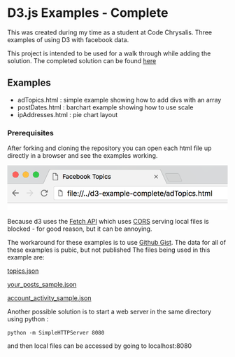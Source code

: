 # D3.js Examples - Complete

This was created during my time as a student at Code Chrysalis.
Three examples of using D3 with facebook data.

This project is intended to be used for a walk through while adding the solution. The completed solution can be found [here](https://github.com/SQLMD/d3-example-complete)

## Examples

* adTopics.html : simple example showing how to add divs with an array
* postDates.html : barchart example showing how to use scale
* ipAddresses.html : pie chart layout

### Prerequisites

After forking and cloning the repository you can open each html file up directly in a browser and see the examples working.

![Browser Image](./images/browser.png)

Because d3 uses the [Fetch API](https://developer.mozilla.org/en-US/docs/Web/API/Fetch_API) which uses [CORS](https://developer.mozilla.org/en-US/docs/Web/HTTP/CORS) serving local files is blocked - for good reason, but it can be annoying.

The workaround for these examples is to use [Github Gist](https://gist.github.com/). The data for all of these examples is pubic, but not published
The files being used in this example are:

[topics.json](https://gist.github.com/SQLMD/9936555bce2145af08ea3a7da3410581)

[your_posts_sample.json](https://gist.github.com/SQLMD/98539c0f69d6d694273973070aad590a.js)

[account_activity_sample.json](https://gist.github.com/SQLMD/ae7a2e860a5231081d7d089371e0c777.js)

Another possible solution is to start a web server in the same directory using python :

```
python -m SimpleHTTPServer 8080
```

and then local files can be accessed by going to localhost:8080
